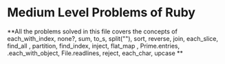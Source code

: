 # Medium Level Problems of Ruby

**All the problems solved in this file covers the concepts of
each_with_index, none?, sum, to_s, split(""), sort, reverse, join, each_slice,
find_all , partition, find_index, inject, flat_map , Prime.entries, .each_with_object,
File.readlines, reject, each_char, upcase 
**
